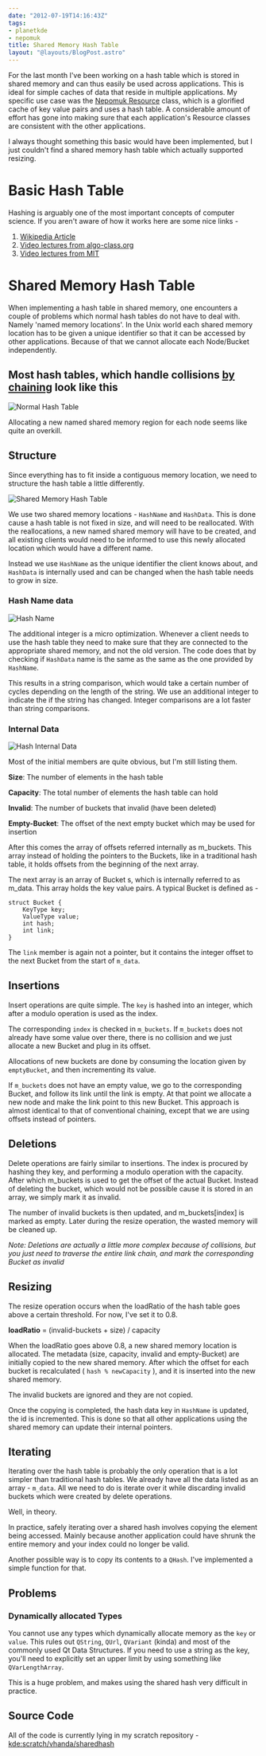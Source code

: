 ```yaml
---
date: "2012-07-19T14:16:43Z"
tags:
- planetkde
- nepomuk
title: Shared Memory Hash Table
layout: "@layouts/BlogPost.astro"
---
```


For the last month I've been working on a hash table which is stored in
shared memory and can thus easily be used across applications. This is
ideal for simple caches of data that reside in multiple applications. My
specific use case was the [Nepomuk Resource][] class, which is a
glorified cache of key value pairs and uses a hash table. A considerable
amount of effort has gone into making sure that each application's
Resource classes are consistent with the other applications.

I always thought something this basic would have been implemented, but I
just couldn't find a shared memory hash table which actually supported
resizing.

Basic Hash Table
================

Hashing is arguably one of the most important concepts of computer
science. If you aren't aware of how it works here are some nice links -

1.  [Wikipedia Article][]
2.  [Video lectures from algo-class.org][]
3.  [Video lectures from MIT][]

Shared Memory Hash Table
========================

When implementing a hash table in shared memory, one encounters a couple
of problems which normal hash tables do not have to deal with. Namely
'named memory locations'. In the Unix world each shared memory location
has to be given a unique identifier so that it can be accessed by other
applications. Because of that we cannot allocate each Node/Bucket
independently.

Most hash tables, which handle collisions [by chaining][] look like this
-

![Normal Hash Table][]

Allocating a new named shared memory region for each node seems like
quite an overkill.

  [Nepomuk Resource]: http://api.kde.org/4.x-api/kdelibs-apidocs/nepomuk-core/html/classNepomuk2_1_1Resource.html
  [Wikipedia Article]: http://en.wikipedia.org/wiki/Hash_table
  [Video lectures from algo-class.org]: https://class.coursera.org/algo/lecture/preview
  [Video lectures from MIT]: http://www.catonmat.net/blog/mit-introduction-to-algorithms-part-five/
  [by chaining]: http://www.algolist.net/Data_structures/Hash_table/Chaining
  [Normal Hash Table]: /blog/images/2012/07/19/normal-hash-table.png

Structure
---------

Since everything has to fit inside a contiguous memory location, we need
to structure the hash table a little differently.

![Shared Memory Hash Table][]

We use two shared memory locations - `HashName` and `HashData`. This is
done cause a hash table is not fixed in size, and will need to be
reallocated. With the reallocations, a new named shared memory will have
to be created, and all existing clients would need to be informed to use
this newly allocated location which would have a different name.

Instead we use `HashName` as the unique identifier the client knows
about, and `HashData` is internally used and can be changed when the
hash table needs to grow in size.

### Hash Name data

![Hash Name][]

The additional integer is a micro optimization. Whenever a client needs
to use the hash table they need to make sure that they are connected to
the appropriate shared memory, and not the old version. The code does
that by checking if `HashData` name is the same as the same as the one
provided by `HashName`.

This results in a string comparison, which would take a certain number
of cycles depending on the length of the string. We use an additional
integer to indicate the if the string has changed. Integer comparisons
are a lot faster than string comparisons.

### Internal Data

![Hash Internal Data][]

Most of the initial members are quite obvious, but I'm still listing
them.

**Size**: The number of elements in the hash table

**Capacity**: The total number of elements the hash table can hold

**Invalid**: The number of buckets that invalid (have been deleted)

**Empty-Bucket**: The offset of the next empty bucket which may be used
for insertion

After this comes the array of offsets referred internally as m\_buckets.
This array instead of holding the pointers to the Buckets, like in a
traditional hash table, it holds offsets from the beginning of the next
array.

The next array is an array of Bucket s, which is internally referred to
as m\_data. This array holds the key value pairs. A typical Bucket is
defined as -

    struct Bucket {
        KeyType key;
        ValueType value;
        int hash;
        int link;
    }

The `link` member is again not a pointer, but it contains the integer
offset to the next Bucket from the start of `m_data`.

  [Shared Memory Hash Table]: /blog/images/2012/07/19/shared-memory-hash-table.png
  [Hash Name]: /blog/images/2012/07/19/hash-name.png
  [Hash Internal Data]: /blog/images/2012/07/19/hash-data.png

Insertions
----------

Insert operations are quite simple. The `key` is hashed into an integer,
which after a modulo operation is used as the index.

The corresponding `index` is checked in `m_buckets`. If `m_buckets` does
not already have some value over there, there is no collision and we
just allocate a new Bucket and plug in its offset.

Allocations of new buckets are done by consuming the location given by
`emptyBucket`, and then incrementing its value.

If `m_buckets` does not have an empty value, we go to the corresponding
Bucket, and follow its link until the link is empty. At that point we
allocate a new node and make the link point to this new Bucket. This
approach is almost identical to that of conventional chaining, except
that we are using offsets instead of pointers.

Deletions
---------

Delete operations are fairly similar to insertions. The index is
procured by hashing they key, and performing a modulo operation with the
capacity. After which m\_buckets is used to get the offset of the actual
Bucket. Instead of deleting the bucket, which would not be possible
cause it is stored in an array, we simply mark it as invalid.

The number of invalid buckets is then updated, and m\_buckets[index] is
marked as empty. Later during the resize operation, the wasted memory
will be cleaned up.

*Note: Deletions are actually a little more complex because of
collisions, but you just need to traverse the entire link chain, and
mark the corresponding Bucket as invalid*

Resizing
--------

The resize operation occurs when the loadRatio of the hash table goes
above a certain threshold. For now, I've set it to 0.8.

**loadRatio** = (invalid-buckets + size) / capacity

When the loadRatio goes above 0.8, a new shared memory location is
allocated. The metadata (size, capacity, invalid and empty-Bucket) are
initially copied to the new shared memory. After which the offset for
each bucket is recalculated ( `hash % newCapacity` ), and it is inserted
into the new shared memory.

The invalid buckets are ignored and they are not copied.

Once the copying is completed, the hash data key in `HashName` is
updated, the id is incremented. This is done so that all other
applications using the shared memory can update their internal pointers.

Iterating
---------

Iterating over the hash table is probably the only operation that is a
lot simpler than traditional hash tables. We already have all the data
listed as an array - `m_data`. All we need to do is iterate over it
while discarding invalid buckets which were created by delete
operations.

Well, in theory.

In practice, safely iterating over a shared hash involves copying the
element being accessed. Mainly because another application could have
shrunk the entire memory and your index could no longer be valid.

Another possible way is to copy its contents to a `QHash`. I've
implemented a simple function for that.

Problems
--------

### Dynamically allocated Types

You cannot use any types which dynamically allocate memory as the `key`
or `value`. This rules out `QString`, `QUrl`, `QVariant` (kinda) and
most of the commonly used Qt Data Structures. If you need to use a
string as the key, you'll need to explicitly set an upper limit by using
something like `QVarLengthArray`.

This is a huge problem, and makes using the shared hash very difficult
in practice.

Source Code
-----------

All of the code is currently lying in my scratch repository -
[kde:scratch/vhanda/sharedhash][]

  [kde:scratch/vhanda/sharedhash]: http://gitweb.kde.org/index.php?p=scratch%2Fvhanda%2Fsharedhash.git&a=summary
